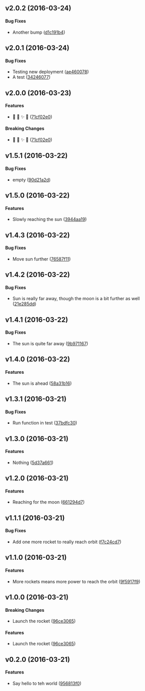 <a name="v2.0.2"></a>
## v2.0.2 (2016-03-24)


#### Bug Fixes

*   Another bump ([d1c191b4](d1c191b4))



<a name="v2.0.1"></a>
## v2.0.1 (2016-03-24)


#### Bug Fixes

*   Testing new deployment ([ae460078](ae460078))
*   A test ([34246077](34246077))



<a name="v2.0.0"></a>
## v2.0.0 (2016-03-23)


#### Features

*   🎉 🔖 ✨ 🐛 ([71cf02e0](71cf02e0))

#### Breaking Changes

*   🎉 🔖 ✨ 🐛 ([71cf02e0](71cf02e0))



<a name="v1.5.1"></a>
## v1.5.1 (2016-03-22)


#### Bug Fixes

*   empty ([90d21a2d](90d21a2d))



<a name="v1.5.0"></a>
## v1.5.0 (2016-03-22)


#### Features

*   Slowly reaching the sun ([3944aa19](3944aa19))



<a name="v1.4.3"></a>
## v1.4.3 (2016-03-22)


#### Bug Fixes

*   Move sun further ([76587f11](76587f11))



<a name="v1.4.2"></a>
## v1.4.2 (2016-03-22)


#### Bug Fixes

*   Sun is really far away, though the moon is a bit further as well ([21e285dd](21e285dd))



<a name="v1.4.1"></a>
## v1.4.1 (2016-03-22)


#### Bug Fixes

*   The sun is quite far away ([9b971167](9b971167))



<a name="v1.4.0"></a>
## v1.4.0 (2016-03-22)


#### Features

*   The sun is ahead ([58a31b16](58a31b16))



<a name="v1.3.1"></a>
## v1.3.1 (2016-03-21)


#### Bug Fixes

*   Run function in test ([37bdfc30](37bdfc30))



<a name="v1.3.0"></a>
## v1.3.0 (2016-03-21)


#### Features

*   Nothing ([5d37a661](5d37a661))



<a name="v1.2.0"></a>
## v1.2.0 (2016-03-21)


#### Features

*   Reaching for the moon ([661294d7](661294d7))



<a name="v1.1.1"></a>
## v1.1.1 (2016-03-21)


#### Bug Fixes

*   Add one more rocket to really reach orbit ([f7c24cd7](f7c24cd7))



<a name="v1.1.0"></a>
## v1.1.0 (2016-03-21)


#### Features

*   More rockets means more power to reach the orbit ([9f5917f9](9f5917f9))



<a name="v1.0.0"></a>
## v1.0.0 (2016-03-21)


#### Breaking Changes

*   Launch the rocket ([96ce3065](96ce3065))

#### Features

*   Launch the rocket ([96ce3065](96ce3065))



<a name="v0.2.0"></a>
## v0.2.0 (2016-03-21)


#### Features

*   Say hello to teh world ([956813f0](956813f0))



